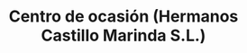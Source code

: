 ---
title: "Centro de ocasión (Hermanos Castillo Marinda S.L.)"
url: /gomara/centro-de-ocasion-hermanos-castillo-marinda-s-l/
shop: agraria
---